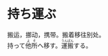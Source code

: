 # 持ち運ぶ

<div class="vocab-term">
<div class="vocab-term-title">搬运，挪动，携带。搬着移往别处。</div>
<div class="vocab-term-content">
持って<ruby>他所<rt>よそ</rt></ruby>へ移す。<ruby>運搬<rt>うんぱん</rt></ruby>する。
</div>
</div>
